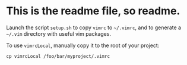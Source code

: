 # This is the readme file, so readme.

Launch the script `setup.sh` to copy `vimrc` to `~/.vimrc`, and to generate a `~/.vim` directory with useful vim packages.

To use `vimrcLocal`, manually copy it to the root of your project:
```
cp vimrcLocal /foo/bar/myproject/.vimrc
```
